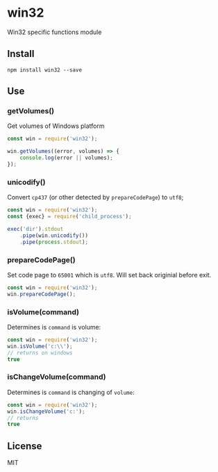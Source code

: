 win32
=====

Win32 specific functions module

## Install

```
npm install win32 --save
```

## Use

### getVolumes()

Get volumes of Windows platform

```js
const win = require('win32');

win.getVolumes((error, volumes) => {
    console.log(error || volumes);
});
```

### unicodify()

Convert `cp437` (or other detected by `prepareCodePage`) to `utf8`;

```js
const win = require('win32');
const {exec} = require('child_process');

exec('dir').stdout
    .pipe(win.unicodify())
    .pipe(process.stdout);
```

### prepareCodePage()

Set code page to `65001` which is `utf8`. Will set back originial before exit.

```js
const win = require('win32');
win.prepareCodePage();
```

### isVolume(command)

Determines is `command` is volume:

```js
const win = require('win32');
win.isVolume('c:\\');
// returns on windows
true
```

### isChangeVolume(command)

Determines is `command` is changing of `volume`:

```js
const win = require('win32');
win.isChangeVolume('c:');
// returns
true
```

## License

MIT


